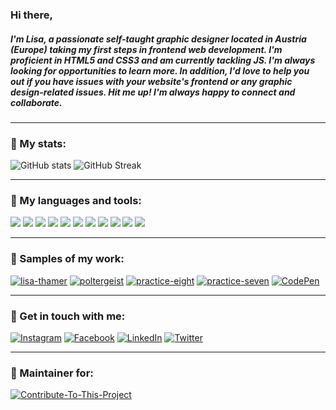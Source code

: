 ### Hi there,
##### I'm Lisa, a passionate self-taught graphic designer located in Austria (Europe) taking my first steps in frontend web development. I'm proficient in HTML5 and CSS3 and am currently tackling JS. I'm always looking for opportunities to learn more. In addition, I'd love to help you out if you have issues with your website's frontend or any graphic design-related issues. Hit me up! I'm always happy to connect and collaborate.

---

### :rabbit2: My stats:
![GitHub stats](https://github-readme-stats-git-masterrstaa-rickstaa.vercel.app/api?username=CandidDeer&show_icons=true&title_color=ffe0b5&text_color=8e724d&icon_color=bd8a84&bg_color=000000&hide_border=true&include_all_commits=true)
![GitHub Streak](http://github-readme-streak-stats.herokuapp.com?user=CandidDeer&hide_border=true&date_format=j%20M%5B%20Y%5D&background=000000&stroke=000000&fire=bd8a84&currStreakNum=ffe0b5&sideNums=8e724d&sideLabels=8e724d&dates=bd8a84&ring=8e724d&currStreakLabel=ffe0b5)

<!---
[![Most used languages](https://github-readme-stats.vercel.app/api/top-langs/?username=CandidDeer&show_icons=true&title_color=ffe0b5&text_color=8e724d&icon_color=bd8a84&bg_color=000000&hide_border=true)](https://github.com/anuraghazra/github-readme-stats)
--->

---

### :rabbit2: My languages and tools:
<div>
<img src="https://img.shields.io/badge/-HTML5-000000?logo=HTML5&logoColor=8e724d&style=flat&labelColor=000000" />
<img src="https://img.shields.io/badge/-CSS3-000000?logo=CSS3&logoColor=8e724d&style=flat&labelColor=000000" />

<img src="https://img.shields.io/badge/-Sublime%20Text-000000?logo=Sublime-Text&logoColor=8e724d&style=flat&labelColor=000000" />
<img src="https://img.shields.io/badge/-VS%20Code-000000?logo=Visual-Studio-Code&logoColor=8e724d&style=flat&labelColor=000000" />

<img src="https://img.shields.io/badge/-Adobe%20Illustrator-000000?logo=Adobe-Illustrator&logoColor=8e724d&style=flat&labelColor=000000" />
<img src="https://img.shields.io/badge/-Adobe%20Photoshop-000000?logo=Adobe-Photoshop&logoColor=8e724d&style=flat&labelColor=000000" />
<img src="https://img.shields.io/badge/-Adobe%20InDesign-000000?logo=Adobe-Indesign&logoColor=8e724d&style=flat&labelColor=000000" />
<img src="https://img.shields.io/badge/-Adobe%20XD-000000?logo=Adobe-XD&logoColor=8e724d&style=flat&labelColor=000000" />
<img src="https://img.shields.io/badge/-Affinity%20Photo-000000?logo=Affinity-Photo&logoColor=8e724d&style=flat&labelColor=000000" />
<img src="https://img.shields.io/badge/-Affinity%20Designer-000000?logo=Affinity-Designer&logoColor=8e724d&style=flat&labelColor=000000" />
<img src="https://img.shields.io/badge/-Affinity%20Publisher-000000?logo=Affinity-Publisher&logoColor=8e724d&style=flat&labelColor=000000" />
</div>

---

### :rabbit2: Samples of my work:
[![lisa-thamer](https://img.shields.io/badge/-My%20portfolio-000000?logo=Bootstrap&logoColor=ffe0b5&style=flat&labelColor=000000)](https://candiddeer.github.io/lisa-thamer/)
[![poltergeist](https://img.shields.io/badge/-Sample%20page-000000?logo=GitHub&logoColor=ffe0b5&style=flat&labelColor=000000)](https://candiddeer.github.io/poltergeist/)
[![practice-eight](https://img.shields.io/badge/-Sample%20page-000000?logo=GitHub&logoColor=ffe0b5&style=flat&labelColor=000000)](https://candiddeer.github.io/practice-eight/)
[![practice-seven](https://img.shields.io/badge/-Sample%20page-000000?logo=GitHub&logoColor=ffe0b5&style=flat&labelColor=000000)](https://candiddeer.github.io/practice-seven/)
[![CodePen](https://img.shields.io/badge/-CodePen%20profile-000000?logo=CodePen&logoColor=ffe0b5&style=flat&labelColor=000000)](https://codepen.io/lisa-thamer)

---

### :rabbit2: Get in touch with me:
[![Instagram](https://img.shields.io/badge/-Instagram-000000?logo=Instagram&logoColor=8e724d&style=flat&labelColor=000000)](https://www.instagram.com/enelya1988/)
[![Facebook](https://img.shields.io/badge/-Facebook-000000?logo=Facebook&logoColor=8e724d&style=flat&labelColor=000000)](https://www.facebook.com/lisa.thamer.loves/)
[![LinkedIn](https://img.shields.io/badge/-LinkedIn-000000?logo=LinkedIn&logoColor=8e724d&style=flat&labelColor=000000)](https://www.linkedin.com/in/lisa-thamer)
[![Twitter](https://img.shields.io/badge/-Twitter-000000?logo=Twitter&logoColor=8e724d&style=flat&labelColor=000000)](https://twitter.com/CandidDeer)

---

### :rabbit2: Maintainer for:
[![Contribute-To-This-Project](https://img.shields.io/badge/-Contribute%20to%20this%20Project-000000?logo=GitHub&logoColor=ffe0b5&style=flat&labelColor=000000)](https://github.com/Syknapse/Contribute-To-This-Project)

<!---
Color scheme:
Black: #000000;
French bistre: #8e724d;
Navajo white: #ffe0b5;
Dark sienna: #350005;
Rosy brown: #bd8a84;
--->
